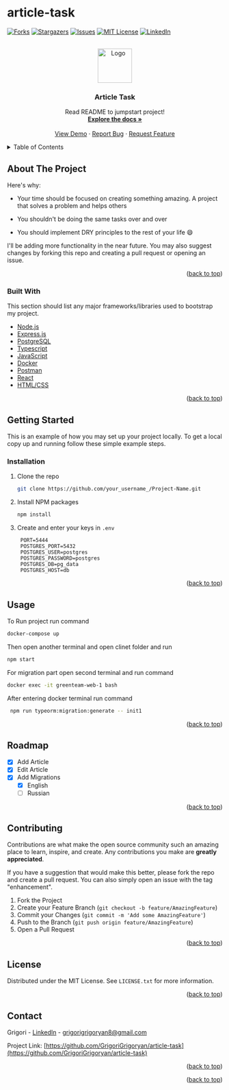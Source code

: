 # article-task
<div id="top"></div>

[![Forks][forks-shield]][forks-url]
[![Stargazers][stars-shield]][stars-url]
[![Issues][issues-shield]][issues-url]
[![MIT License][license-shield]][license-url]
[![LinkedIn][linkedin-shield]][linkedin-url]



<!-- PROJECT LOGO -->
<br />
<div align="center">

  <a href="https://github.com/GrigoriGrigoryan/article-task">
    <img src="images/logo.png" alt="Logo" width="80" height="80">
  </a>

<h3 align="center">Article Task</h3>

  <p align="center">
    Read README to jumpstart project!
    <br />
    <a href="https://github.com/GrigoriGrigoryan/article-task"><strong>Explore the docs »</strong></a>
    <br />
    <br />
    <a href="https://github.com/GrigoriGrigoryan/article-task">View Demo</a>
    ·
    <a href="https://github.com/GrigoriGrigoryan/article-task/issues">Report Bug</a>
    ·
    <a href="https://github.com/GrigoriGrigoryan/article-task/issues">Request Feature</a>
  </p>
</div>



<!-- TABLE OF CONTENTS -->
<details>
  <summary>Table of Contents</summary>
  <ol>
    <li>
      <a href="#about-the-project">About The Project</a>
      <ul>
        <li><a href="#built-with">Built With</a></li>
      </ul>
    </li>
    <li>
      <a href="#getting-started">Getting Started</a>
      <ul>
        <li><a href="#prerequisites">Prerequisites</a></li>
        <li><a href="#installation">Installation</a></li>
      </ul>
    </li>
    <li><a href="#usage">Usage</a></li>
    <li><a href="#roadmap">Roadmap</a></li>
    <li><a href="#contributing">Contributing</a></li>
    <li><a href="#license">License</a></li>
    <li><a href="#contact">Contact</a></li>
    <li><a href="#acknowledgments">Acknowledgments</a></li>
  </ol>
</details>



<!-- ABOUT THE PROJECT -->
## About The Project

Here's why:
* Your time should be focused on creating something amazing. A project that solves a problem and helps others

* You shouldn't be doing the same tasks over and over

* You should implement DRY principles to the rest of your life :smile:


I'll be adding more functionality in the near future. You may also suggest changes by forking this repo and creating a pull request or opening an issue.




<p align="right">(<a href="#top">back to top</a>)</p>



### Built With

This section should list any major frameworks/libraries used to bootstrap my project.

* [Node.js](https://nodejs.org/)
* [Express.js](https://expressjs.com/)
* [PostgreSQL](https://www.postgresql.org/)
* [Typescript](https://www.typescriptlang.org/)
* [JavaScript](https://www.javascript.com/)
* [Docker](https://www.docker.com/)
* [Postman](https://www.postman.com/)
* [React](https://reactjs.org/)
* [HTML/CSS]()

<p align="right">(<a href="#top">back to top</a>)</p>



<!-- GETTING STARTED -->
## Getting Started

This is an example of how you may set up your project locally.
To get a local copy up and running follow these simple example steps.


### Installation

1. Clone the repo
   ```sh
   git clone https://github.com/your_username_/Project-Name.git
   ```
2. Install NPM packages
   ```sh
   npm install
   ```
4. Create and enter your keys in `.env`
   ```
    PORT=5444
    POSTGRES_PORT=5432
    POSTGRES_USER=postgres
    POSTGRES_PASSWORD=postgres
    POSTGRES_DB=pg_data
    POSTGRES_HOST=db

   ```

<p align="right">(<a href="#top">back to top</a>)</p>



<!-- USAGE EXAMPLES -->
## Usage

To Run project run command

   ```sh
   docker-compose up 
   ```
Then open another terminal and open clinet folder and run
   ```sh
   npm start
   ```
For migration part open second terminal and run command
   ```sh
   docker exec -it greenteam-web-1 bash 
   ```

After entering docker terminal run command

   ```sh
    npm run typeorm:migration:generate -- init1
   ```

<p align="right">(<a href="#top">back to top</a>)</p>



<!-- ROADMAP -->
## Roadmap

- [x] Add Article
- [x] Edit Article
- [x] Add Migrations
    - [x] English
    - [ ] Russian

<p align="right">(<a href="#top">back to top</a>)</p>



<!-- CONTRIBUTING -->
## Contributing

Contributions are what make the open source community such an amazing place to learn, inspire, and create. Any contributions you make are **greatly appreciated**.

If you have a suggestion that would make this better, please fork the repo and create a pull request. You can also simply open an issue with the tag "enhancement".


1. Fork the Project
2. Create your Feature Branch (`git checkout -b feature/AmazingFeature`)
3. Commit your Changes (`git commit -m 'Add some AmazingFeature'`)
4. Push to the Branch (`git push origin feature/AmazingFeature`)
5. Open a Pull Request

<p align="right">(<a href="#top">back to top</a>)</p>



<!-- LICENSE -->
## License

Distributed under the MIT License. See `LICENSE.txt` for more information.

<p align="right">(<a href="#top">back to top</a>)</p>



<!-- CONTACT -->
## Contact

Grigori - [LinkedIn](https://www.linkedin.com/in/grigori-g-2b7247207/) - grigorigrigoryan8@gmail.com

Project Link: [https://github.com/GrigoriGrigoryan/article-task](https://github.com/GrigoriGrigoryan/article-task)

<p align="right">(<a href="#top">back to top</a>)</p>





<p align="right">(<a href="#top">back to top</a>)</p>


[forks-shield]: https://github.com/GrigoriGrigoryan/article-task.svg?style=for-the-badge
[forks-url]: https://github.com/GrigoriGrigoryan/article-task/network/members
[stars-shield]: https://github.com/GrigoriGrigoryan/article-task.svg?style=for-the-badge
[stars-url]: https://github.com/GrigoriGrigoryan/article-task/stargazers
[issues-shield]: https://github.com/GrigoriGrigoryan/article-task.svg?style=for-the-badge
[issues-url]: https://github.com/GrigoriGrigoryan/article-task/issues
[license-shield]: https://github.com/GrigoriGrigoryan/article-task.svg?style=for-the-badge
[license-url]: https://github.com/GrigoriGrigoryan/article-task/blob/master/LICENSE.txt
[linkedin-shield]: https://img.shields.io/badge/-LinkedIn-black.svg?style=for-the-badge&logo=linkedin&colorB=555
[linkedin-url]: https://www.linkedin.com/in/grigori-g-2b7247207/

